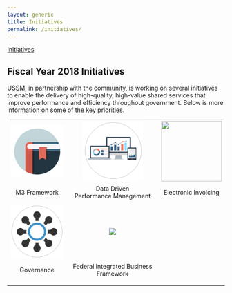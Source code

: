 ```yaml
---
layout: generic
title: Initiatives
permalink: /initiatives/
---
```

<A HREF="./initiatives">Initiatives</A>
## Fiscal Year 2018 Initiatives
USSM, in partnership with the community, is working on several initiatives to enable the delivery of high-quality, high-value shared services that improve performance and efficiency throughout government. Below is more information on some of the key priorities.

<table border="0" width="100%" align="center">
<tbody>
<tr>
<td align="center"><a href="../m3" class="local-link"><img src="../assets/img/playbook2.png" border="0" /></a></td>
<td align="center"><a href="../providerstat" class="local-link"><img src="../assets/img/providerstat.circle.png" width="140" height="140" border="0" /></a></td>
<td align="center"><a href="./einvoicing/" class="local-link"><img src="https://s3.amazonaws.com/sitesusa/wp-content/uploads/sites/1041/2017/01/einvoice.icon_.png" width="140" height="140" border="0" /></a></td>
</tr>
<tr>
<td align="center">M3 Framework</td>
<td align="center">Data Driven<br />
Performance Management</td>
<td align="center">Electronic Invoicing</td>
</tr>
<tr>
<td colspan="3"></td>
</tr>
<tr>
<td align="center"><a href="../governance/" class="local-link"><img src="../assets/img/governance.png" border="0" /></a></td>
<td align="center"><a href="./fibf/" class="local-link"><img src="https://s3.amazonaws.com/sitesusa/wp-content/uploads/sites/1041/2016/01/fibf.ico.png" border="0" /></a></td>
<td align="center"></td>
</tr>
<tr>
<td align="center">Governance</td>
<td align="center">Federal Integrated Business Framework</td>
<td align="center"></td>
</tr>
<tr>
<td colspan="3"></td>
</tr>
<tr>
<td align="center"></td>
<td align="center"></td>
<td align="center"></td>
</tr>
<tr>
<td align="center"></td>
<td align="center"></td>
<td align="center"></td>
</tr>
</tbody>
</table>
